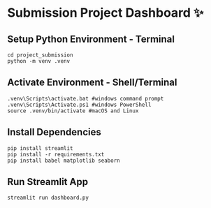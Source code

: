 # Submission Project Dashboard ✨
## Setup Python Environment - Terminal
```
cd project_submission
python -m venv .venv
```
## Activate Environment - Shell/Terminal
```
.venv\Scripts\activate.bat #windows command prompt
.venv\Scripts\Activate.ps1 #windows PowerShell
source .venv/bin/activate #macOS and Linux
```
## Install Dependencies
```
pip install streamlit
pip install -r requirements.txt
pip install babel matplotlib seaborn
```

## Run Streamlit App
```
streamlit run dashboard.py
```

